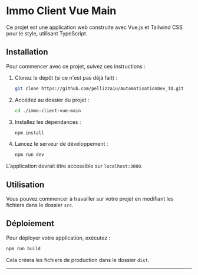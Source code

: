 # Immo Client Vue Main

Ce projet est une application web construite avec Vue.js et Tailwind CSS pour le style, utilisant TypeScript.

## Installation

Pour commencer avec ce projet, suivez ces instructions :

1. Clonez le dépôt (si ce n'est pas déjà fait) :
   ```bash
   git clone https://github.com/pellizza1u/AutomatisationDev_TD.git
   ```
2. Accédez au dossier du projet :
   ```bash
   cd ./immo-client-vue-main
   ```
3. Installez les dépendances :
   ```bash
   npm install
   ```
4. Lancez le serveur de développement :
   ```bash
   npm run dev
   ```

L'application devrait être accessible sur `localhost:3000`.

## Utilisation

Vous pouvez commencer à travailler sur votre projet en modifiant les fichiers dans le dossier `src`.

## Déploiement

Pour déployer votre application, exécutez :

```bash
npm run build
```

Cela créera les fichiers de production dans le dossier `dist`.

---
